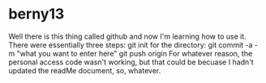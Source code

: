# berny13
Well there is this thing called github and now I'm learning how to use it. 
There were essentially three steps: git init for the directory:
									git commit -a -m "what you want to enter here"
									git push origin 
For whatever reason, the personal access code wasn't working, but that could be becuase I hadn't updated the readMe
document, so, whatever. 
